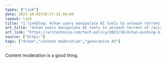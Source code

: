 ```yaml
---
types: ["link"]
date: 2023-10-05T20:17:31-04:00
layout: link
title: "🔗 linkblog: 4chan users manipulate AI tools to unleash torrent of racist images | Ars Technica'"
art_title: "4chan users manipulate AI tools to unleash torrent of racist images | Ars Technica"
art_link: "https://arstechnica.com/tech-policy/2023/10/4chan-pushing-bing-dall-e-as-quick-methods-to-spread-racist-images/"
source: ["https:"]
tags: ["4chan","content moderation","generative AI"]
---
```

Content moderation is a good thing.

